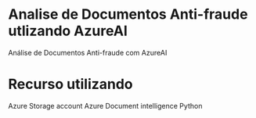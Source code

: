# Analise de Documentos Anti-fraude utlizando AzureAI

Análise de Documentos Anti-fraude com AzureAI

# Recurso utilizando

Azure Storage account
Azure Document intelligence
Python

